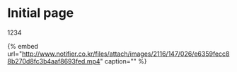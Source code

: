 # Initial page

1234

{% embed url="http://www.notifier.co.kr/files/attach/images/2116/147/026/e6359fecc88b270d8fc3b4aaf8693fed.mp4" caption="" %}

